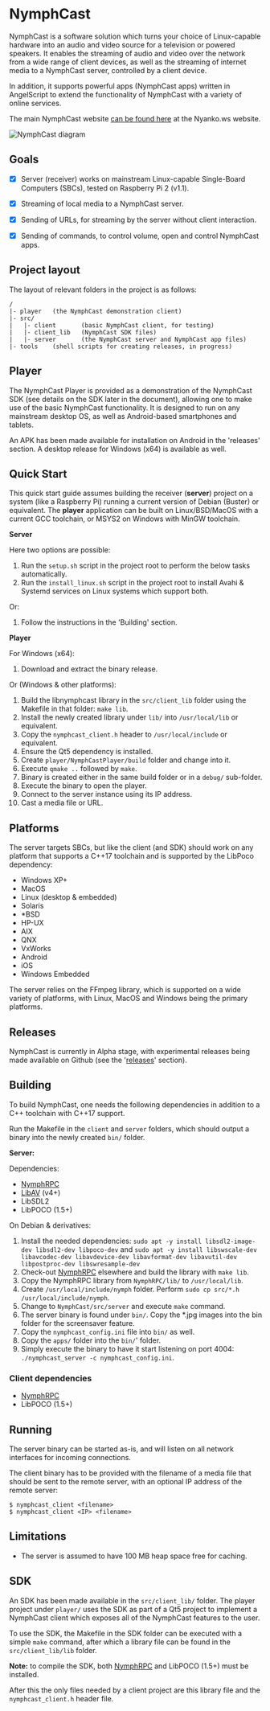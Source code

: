# NymphCast #

NymphCast is a software solution which turns your choice of Linux-capable hardware into an audio and video source for a television or powered speakers. It enables the streaming of audio and video over the network from a wide range of client devices, as well as the streaming of internet media to a NymphCast server, controlled by a client device.

In addition, it supports powerful apps (NymphCast apps) written in AngelScript to extend the functionality of NymphCast with a variety of online services. 

The main NymphCast website [can be found here](http://nyanko.ws/product_nymphcast.php "NymphCast site") at the Nyanko.ws website.

![NymphCast diagram](doc/nymphcast.png)

## Goals ##

- [x] Server (receiver) works on mainstream Linux-capable Single-Board Computers (SBCs), tested on Raspberry Pi 2 (v1.1).

- [x] Streaming of local media to a NymphCast server.

- [x] Sending of URLs, for streaming by the server without client interaction.

- [x] Sending of commands, to control volume, open and control NymphCast apps.

## Project layout ##

The layout of relevant folders in the project is as follows:

	/
	|- player 	(the NymphCast demonstration client)
	|- src/
	|	|- client 		(basic NymphCast client, for testing)
	|	|- client_lib 	(NymphCast SDK files)
	|	|- server		(the NymphCast server and NymphCast app files)
	|- tools	(shell scripts for creating releases, in progress)


## Player ##

The NymphCast Player is provided as a demonstration of the NymphCast SDK (see details on the SDK later in the document), allowing one to make use of the basic NymphCast functionality. It is designed to run on any mainstream desktop OS, as well as Android-based smartphones and tablets.

An APK has been made available for installation on Android in the 'releases' section. A desktop release for Windows (x64) is available as well.


## Quick Start ##

This quick start guide assumes building the receiver (**server**) project on a system (like a Raspberry Pi) running a current version of Debian (Buster) or equivalent. The **player** application can be built on Linux/BSD/MacOS with a current GCC toolchain, or MSYS2 on Windows with MinGW toolchain. 

**Server**

Here two options are possible:

1. Run the `setup.sh` script in the project root to perform the below tasks automatically.
2. Run the `install_linux.sh` script in the project root to install Avahi & Systemd services on Linux systems which support both.

Or:

1. Follow the instructions in the 'Building' section.

**Player**

For Windows (x64):

1. Download and extract the binary release.

Or (Windows & other platforms):

1. Build the libnymphcast library in the `src/client_lib` folder using the Makefile in that folder: `make lib`.
2. Install the newly created library under `lib/` into `/usr/local/lib` or equivalent.
3. Copy the `nymphcast_client.h` header to `/usr/local/include` or equivalent.
4. Ensure the Qt5 dependency is installed.
5. Create `player/NymphCastPlayer/build` folder and change into it.
6. Execute `qmake ..` followed by `make`.
7. Binary is created either in the same build folder or in a `debug/` sub-folder.
8. Execute the binary to open the player.
9. Connect to the server instance using its IP address.
10. Cast a media file or URL.

## Platforms ##

The server targets SBCs, but like the client (and SDK) should work on any platform that supports a C++17 toolchain and is supported by the LibPoco dependency:

* Windows XP+ 
* MacOS
* Linux (desktop & embedded)
* Solaris
* *BSD
* HP-UX
* AIX
* QNX
* VxWorks
* Android
* iOS
* Windows Embedded

The server relies on the FFmpeg library, which is supported on a wide variety of platforms, with Linux, MacOS and Windows being the primary platforms.

## Releases ##

NymphCast is currently in Alpha stage, with experimental releases being made available on Github (see the '[releases](https://github.com/MayaPosch/NymphCast/releases "Releases")' section).


## Building ##

To build NymphCast, one needs the following dependencies in addition to a C++ toolchain with C++17 support.

Run the Makefile in the `client` and `server` folders, which should output a binary into the newly created `bin/` folder.


**Server:**

Dependencies:

* [NymphRPC](https://github.com/MayaPosch/NymphRPC)
* [LibAV](https://trac.ffmpeg.org/wiki/Using%20libav*) (v4+) 
* LibSDL2
* LibPOCO (1.5+)

On Debian & derivatives:

1. Install the needed dependencies: `sudo apt -y install libsdl2-image-dev libsdl2-dev libpoco-dev` and `sudo apt -y install libswscale-dev libavcodec-dev libavdevice-dev libavformat-dev libavutil-dev libpostproc-dev libswresample-dev`
2. Check-out [NymphRPC](https://github.com/MayaPosch/NymphRPC) elsewhere and build the library with `make lib`.
3. Copy the NymphRPC library from `NymphRPC/lib/` to `/usr/local/lib`.
4. Create `/usr/local/include/nymph` folder. Perform `sudo cp src/*.h /usr/local/include/nymph`.
5. Change to `NymphCast/src/server` and execute `make` command.
6. The server binary is found under `bin/`. Copy the *.jpg images into the bin folder for the screensaver feature.
7. Copy the `nymphcast_config.ini` file into `bin/` as well.
8. Copy the `apps/` folder into the `bin/`' folder.
9. Simply execute the binary to have it start listening on port 4004: `./nymphcast_server -c nymphcast_config.ini`.

### Client dependencies ###

* [NymphRPC](https://github.com/MayaPosch/NymphRPC)
* LibPOCO (1.5+)


## Running ##

The server binary can be started as-is, and will listen on all network interfaces for incoming connections.

The client binary has to be provided with the filename of a media file that should be sent to the remote server, with an optional IP address of the remote server:

	$ nymphcast_client <filename>
	$ nymphcast_client <IP> <filename>

## Limitations ##

* The server is assumed to have 100 MB heap space free for caching.

## SDK ##

An SDK has been made available in the `src/client_lib/` folder. The player project under `player/` uses the SDK as part of a Qt5 project to implement a NymphCast client which exposes all of the NymphCast features to the user.

To use the SDK, the Makefile in the SDK folder can be executed with a simple `make` command, after which a library file can be found in the `src/client_lib/lib` folder. 

**Note:** to compile the SDK, both [NymphRPC](https://github.com/MayaPosch/NymphRPC) and LibPOCO (1.5+) must be installed.

After this the only files needed by a client project are this library file and the `nymphcast_client.h` header file. 




